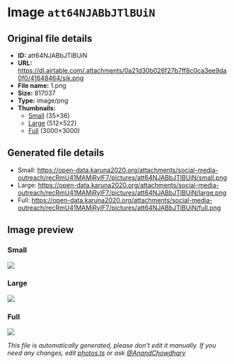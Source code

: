# Image `att64NJABbJTlBUiN`

## Original file details

- **ID:** att64NJABbJTlBUiN
- **URL:** https://dl.airtable.com/.attachments/0a21d30b026f27b7ff8c0ca3ee9da0f0/41648464/sik.png
- **File name:** 1.png
- **Size:** 817037
- **Type:** image/png
- **Thumbnails:**
  - [Small](https://dl.airtable.com/.attachmentThumbnails/1bf3ae20a8dbf33b6f9cab847bfbed46/74539937) (35×36)
  - [Large](https://dl.airtable.com/.attachmentThumbnails/9abf27b1ae824ae060f7bab4884d2c8e/3202e9b7) (512×522)
  - [Full](https://dl.airtable.com/.attachmentThumbnails/5bd556db97a3a818894d9cff435cf5a3/b0c66b39) (3000×3000)

## Generated file details

- Small: https://open-data.karuna2020.org/attachments/social-media-outreach/recRmU41MAMjRyIF7/pictures/att64NJABbJTlBUiN/small.png
- Large: https://open-data.karuna2020.org/attachments/social-media-outreach/recRmU41MAMjRyIF7/pictures/att64NJABbJTlBUiN/large.png
- Full: https://open-data.karuna2020.org/attachments/social-media-outreach/recRmU41MAMjRyIF7/pictures/att64NJABbJTlBUiN/full.png

## Image preview

### Small

![](https://open-data.karuna2020.org/attachments/social-media-outreach/recRmU41MAMjRyIF7/pictures/att64NJABbJTlBUiN/small.png)

### Large

![](https://open-data.karuna2020.org/attachments/social-media-outreach/recRmU41MAMjRyIF7/pictures/att64NJABbJTlBUiN/large.png)

### Full

![](https://open-data.karuna2020.org/attachments/social-media-outreach/recRmU41MAMjRyIF7/pictures/att64NJABbJTlBUiN/full.png)

_This file is automatically generated, please don't edit it manually. If you need any changes, edit [photos.ts](/photos.ts) or ask [@AnandChowdhary](https://github.com/AnandChowdhary)_
